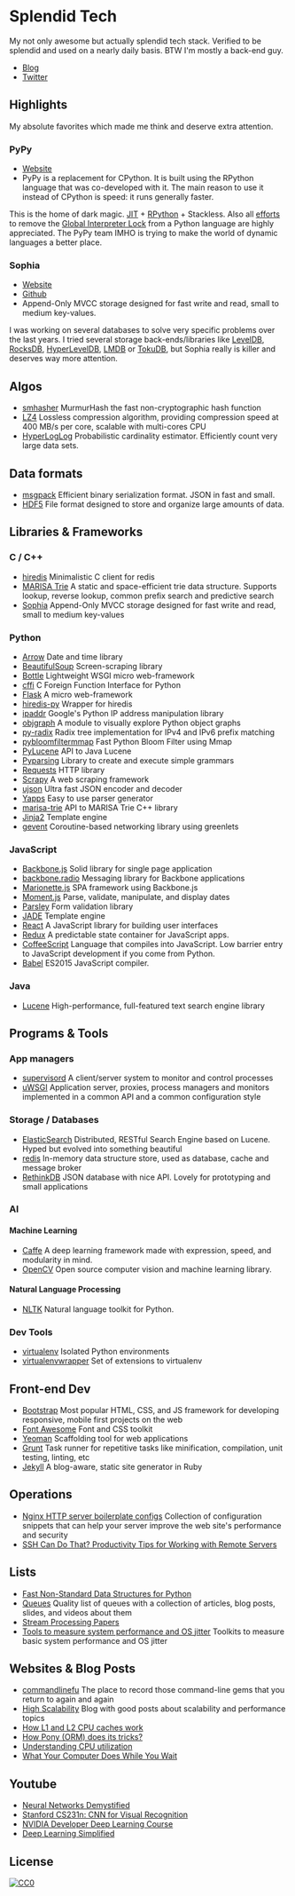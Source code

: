 # Splendid Tech
My not only awesome but actually splendid tech stack. Verified to be splendid and used on a nearly daily basis. BTW I'm mostly a back-end guy.

- [Blog](https://aboutsimon.com/blog/)
- [Twitter](https://twitter.com/aboutsimon)

## Highlights
My absolute favorites which made me think and deserve extra attention.

### PyPy
- [Website](http://pypy.org/)
- PyPy is a replacement for CPython. It is built using the RPython language that was co-developed with it. The main reason to use it instead of CPython is speed: it runs generally faster.

This is the home of dark magic. [JIT](https://en.wikipedia.org/wiki/Just-in-time_compilation) + [RPython](https://rpython.readthedocs.org/en/latest/) + Stackless. Also all [efforts](http://pypy.org/tmdonate2.html) to remove the [Global Interpreter Lock](https://wiki.python.org/moin/GlobalInterpreterLock) from a Python language are highly appreciated. The PyPy team IMHO is trying to make the world of dynamic languages a better place.

### Sophia
- [Website](http://sphia.org/)
- [Github](https://github.com/pmwkaa/sophia)
- Append-Only MVCC storage designed for fast write and read, small to medium key-values.

I was working on several databases to solve very specific problems over the last years. I tried several storage back-ends/libraries like [LevelDB](https://github.com/google/leveldb), [RocksDB](http://rocksdb.org/), [HyperLevelDB](http://hyperdex.org/performance/leveldb/), [LMDB](http://symas.com/mdb/) or [TokuDB](https://www.percona.com/software/mysql-database/percona-tokudb), but Sophia really is killer and deserves way more attention.

## Algos
- [smhasher](https://code.google.com/p/smhasher/) MurmurHash the fast non-cryptographic hash function
- [LZ4](https://github.com/Cyan4973/lz4) Lossless compression algorithm, providing compression speed at 400 MB/s per core, scalable with multi-cores CPU
- [HyperLogLog](https://en.wikipedia.org/wiki/HyperLogLog) Probabilistic cardinality estimator. Efficiently count very large data sets.

## Data formats

- [msgpack](http://msgpack.org/) Efficient binary serialization format. JSON in fast and small.
- [HDF5](http://hdfgroup.org/) File format designed to store and organize large amounts of data.

## Libraries & Frameworks

### C / C++
- [hiredis](https://github.com/redis/hiredis) Minimalistic C client for redis
- [MARISA Trie](https://code.google.com/p/marisa-trie/) A static and space-efficient trie data structure. Supports lookup, reverse lookup, common prefix search and predictive search
- [Sophia](http://sphia.org/) Append-Only MVCC storage designed for fast write and read, small to medium key-values

### Python

- [Arrow](http://crsmithdev.com/arrow/) Date and time library
- [BeautifulSoup](http://www.crummy.com/software/BeautifulSoup/) Screen-scraping library
- [Bottle](http://bottlepy.org/docs/dev/index.html) Lightweight WSGI micro web-framework
- [cffi](https://cffi.readthedocs.org/en/latest/) C Foreign Function Interface for Python
- [Flask](http://flask.pocoo.org/) A micro web-framework
- [hiredis-py](https://github.com/redis/hiredis-py) Wrapper for hiredis
- [ipaddr](https://github.com/google/ipaddr-py) Google's Python IP address manipulation library
- [objgraph](https://mg.pov.lt/objgraph/) A module to visually explore Python object graphs
- [py-radix](https://github.com/mjschultz/py-radix) Radix tree implementation for IPv4 and IPv6 prefix matching
- [pybloomfiltermmap](https://github.com/axiak/pybloomfiltermmap) Fast Python Bloom Filter using Mmap
- [PyLucene](http://lucene.apache.org/pylucene/) API to Java Lucene
- [Pyparsing](http://pyparsing.wikispaces.com/) Library to create and execute simple grammars
- [Requests](http://docs.python-requests.org/en/latest/) HTTP library
- [Scrapy](http://scrapy.org/) A web scraping framework
- [ujson](https://github.com/esnme/ultrajson) Ultra fast JSON encoder and decoder
- [Yapps](https://wiki.python.org/moin/Yapps) Easy to use parser generator
- [marisa-trie](https://pypi.python.org/pypi/marisa-trie) API to MARISA Trie C++ library
- [Jinja2](http://jinja.pocoo.org/) Template engine
- [gevent](http://www.gevent.org/) Coroutine-based networking library using greenlets

### JavaScript
- [Backbone.js](http://backbonejs.org/) Solid library for single page application
- [backbone.radio](https://github.com/marionettejs/backbone.radio) Messaging library for Backbone applications
- [Marionette.js](http://marionettejs.com/) SPA framework using Backbone.js
- [Moment.js](http://momentjs.com/) Parse, validate, manipulate, and display dates
- [Parsley](http://parsleyjs.org/) Form validation library
- [JADE](http://jade-lang.com/) Template engine
- [React](https://facebook.github.io/react/) A JavaScript library for building user interfaces
- [Redux](http://redux.js.org/) A predictable state container for JavaScript apps.
- [CoffeeScript](http://coffeescript.org/) Language that compiles into JavaScript. Low barrier entry to JavaScript development if you come from Python.
- [Babel](https://babeljs.io/) ES2015 JavaScript compiler.

### Java
- [Lucene](https://lucene.apache.org/core/) High-performance, full-featured text search engine library

## Programs & Tools

### App managers
- [supervisord](http://supervisord.org/) A client/server system to monitor and control processes
- [uWSGI](https://uwsgi-docs.readthedocs.org/en/latest/) Application server, proxies, process managers and monitors implemented in a common API and a common configuration style

### Storage / Databases
- [ElasticSearch](https://www.elastic.co/products/elasticsearch) Distributed, RESTful Search Engine based on Lucene. Hyped but evolved into something beautiful
- [redis](http://redis.io/) In-memory data structure store, used as database, cache and message broker
- [RethinkDB](https://www.rethinkdb.com/) JSON database with nice API. Lovely for prototyping and small applications

### AI

#### Machine Learning
- [Caffe](http://caffe.berkeleyvision.org/) A deep learning framework made with expression, speed, and modularity in mind.
- [OpenCV](http://opencv.org/) Open source computer vision and machine learning library.

#### Natural Language Processing
- [NLTK](http://www.nltk.org/) Natural language toolkit for Python.

### Dev Tools
- [virtualenv](https://virtualenv.readthedocs.org/en/latest/) Isolated Python environments
- [virtualenvwrapper](https://virtualenvwrapper.readthedocs.org/en/latest/) Set of extensions to virtualenv

## Front-end Dev
- [Bootstrap](http://getbootstrap.com/) Most popular HTML, CSS, and JS framework for developing responsive, mobile first projects on the web
- [Font Awesome](http://fortawesome.github.com/Font-Awesome/) Font and CSS toolkit
- [Yeoman](http://yeoman.io/) Scaffolding tool for web applications
- [Grunt](http://gruntjs.com/) Task runner for repetitive tasks like minification, compilation, unit testing, linting, etc
- [Jekyll](https://github.com/jekyll/jekyll) A blog-aware, static site generator in Ruby


## Operations
- [Nginx HTTP server boilerplate configs](https://github.com/h5bp/server-configs-nginx) Collection of configuration snippets that can help your server improve the web site's performance and security
- [SSH Can Do That? Productivity Tips for Working with Remote Servers](http://blogs.perl.org/users/smylers/2011/08/ssh-productivity-tips.html)

## Lists
- [Fast Non-Standard Data Structures for Python](http://kmike.ru/python-data-structures/)
- [Queues](http://queues.io/) Quality list of queues with a collection of articles, blog posts, slides, and videos about them
- [Stream Processing Papers](https://cwiki.apache.org/confluence/display/SAMZA/Stream+Processing+Papers)
- [Tools to measure system performance and OS jitter](http://highscalability.com/blog/2015/5/27/a-toolkit-to-measure-basic-system-performance-and-os-jitter.html) Toolkits to measure basic system performance and OS jitter

## Websites & Blog Posts
- [commandlinefu](http://www.commandlinefu.com/commands/browse/sort-by-votes) The place to record those command-line gems that you return to again and again
- [High Scalability](http://highscalability.com/) Blog with good posts about scalability and performance topics
- [How L1 and L2 CPU caches work](http://www.extremetech.com/extreme/188776-how-l1-and-l2-cpu-caches-work-and-why-theyre-an-essential-part-of-modern-chips)
- [How Pony (ORM) does its tricks?](http://stackoverflow.com/questions/16115713/how-pony-orm-does-its-tricks)
- [Understanding CPU utilization](http://careers.directi.com/display/tu/Understanding+CPU+Utilization+and+Optimization)
- [What Your Computer Does While You Wait](http://duartes.org/gustavo/blog/post/what-your-computer-does-while-you-wait/)

## Youtube
- [Neural Networks Demystified](https://www.youtube.com/playlist?list=PLiaHhY2iBX9hdHaRr6b7XevZtgZRa1PoU)
- [Stanford CS231n: CNN for Visual Recognition](https://www.youtube.com/playlist?list=PLkt2uSq6rBVctENoVBg1TpCC7OQi31AlC)
- [NVIDIA Developer Deep Learning Course](https://www.youtube.com/playlist?list=PL5B692fm6--tI-ijknnVZWbXU2H4JpSYe)
- [Deep Learning Simplified](https://www.youtube.com/c/deeplearningtv/playlists)

## License

[![CC0](https://i.creativecommons.org/p/zero/1.0/88x31.png)](https://creativecommons.org/publicdomain/zero/1.0/)

